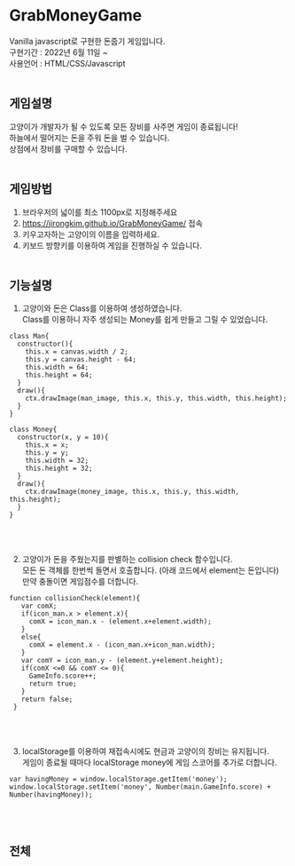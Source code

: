 # GrabMoneyGame
Vanilla javascript로 구현한 돈줍기 게임입니다.<br>
구현기간 : 2022년 6월 11일 ~ <br>
사용언어 : HTML/CSS/Javascript <br><br>

## 게임설명
고양이가 개발자가 될 수 있도록 모든 장비를 사주면 게임이 종료됩니다! <br>
하늘에서 떨어지는 돈을 주워 돈을 벌 수 있습니다. <br>
상점에서 장비를 구매할 수 있습니다. <br><br>

## 게임방법
1. 브라우저의 넓이를 최소 1100px로 지정해주세요 <br>
2. https://jirongkim.github.io/GrabMoneyGame/ 접속 <br>
3. 키우고자하는 고양이의 이름을 입력하세요. <br>
4. 키보드 방향키를 이용하여 게임을 진행하실 수 있습니다. <br><br>

## 기능설명
1. 고양이와 돈은 Class를 이용하여 생성하였습니다.<br>
Class를 이용하니 자주 생성되는 Money를 쉽게 만들고 그릴 수 있었습니다.
```
class Man{
  constructor(){
    this.x = canvas.width / 2;
    this.y = canvas.height - 64;
    this.width = 64;
    this.height = 64;
  }
  draw(){
    ctx.drawImage(man_image, this.x, this.y, this.width, this.height);
  }
}

class Money{
  constructor(x, y = 10){
    this.x = x;
    this.y = y;
    this.width = 32;
    this.height = 32;
  }
  draw(){
    ctx.drawImage(money_image, this.x, this.y, this.width, this.height);
  }
}
```

<br><br>


2. 고양이가 돈을 주웠는지를 판별하는 collision check 함수입니다.<br>
모든 돈 객체를 한번씩 돌면서 호출합니다. (아래 코드에서 element는 돈입니다)<br>
만약 충돌이면 게임점수를 더합니다.<br>
```
function collisionCheck(element){
   var comX;
   if(icon_man.x > element.x){
     comX = icon_man.x - (element.x+element.width);
   }
   else{
     comX = element.x - (icon_man.x+icon_man.width);
   }
   var comY = icon_man.y - (element.y+element.height);
   if(comX <=0 && comY <= 0){
     GameInfo.score++;
     return true;
   }
   return false;
 }
```

<br><br>

3. localStorage를 이용하여 재접속시에도 현금과 고양이의 장비는 유지됩니다.<br>
게임이 종료될 때마다 localStorage money에 게임 스코어를 추가로 더합니다.<br>
```
var havingMoney = window.localStorage.getItem('money');
window.localStorage.setItem('money', Number(main.GameInfo.score) + Number(havingMoney));
```
<br><br>

## 전체 
